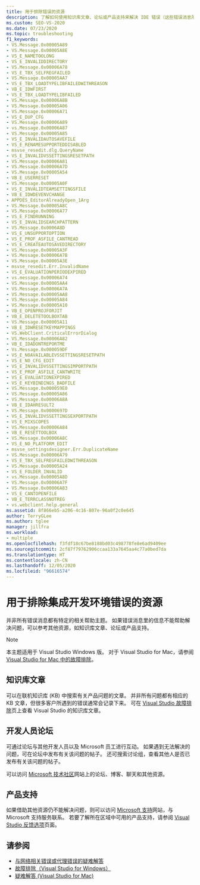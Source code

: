 ```yaml
---
title: 用于排除错误的资源
description: 了解如何使用知识库文章、论坛或产品支持来解决 IDE 错误（这些错误消息所含的信息不足以帮助你解决问题）。
ms.custom: SEO-VS-2020
ms.date: 07/23/2020
ms.topic: troubleshooting
f1_keywords:
- VS.Message.0x00005A89
- VS.Message.0x00005A8E
- VS_E_NAMETOOLONG
- VS_E_INVALIDDIRECTORY
- VS.Message.0x00006A78
- VS_E_TBX_SELFREGFAILED
- VS.Message.0x00005AA7
- VS_E_TBX_LOADTYPELIBFAILEDWITHREASON
- VB_E_IDWFIRST
- VS_E_TBX_LOADTYPELIBFAILED
- VS.Message.0x00006A8B
- VS.Message.0x00005A06
- VS.Message.0x00006A71
- VS_E_DUP_CFG
- VS.Message.0x00006A89
- vs.Message.0x00006A87
- VS.Message.0x00005A85
- VS_E_INVALIDAUTOSAVEFILE
- VS_E_RENAMESUPPORTEDDISABLED
- msvse_resedit.dlg.QueryName
- VS_E_INVALIDVSSETTINGSRESETPATH
- VS.Message.0x00006A81
- VS.Message.0x00006A7D
- VS.Message.0x00005A54
- VB_E_USERRESET
- VS.Message.0x00005A0F
- VS_E_INVALIDTEAMSETTINGSFILE
- VB_E_IDWDEVENVCHANGE
- APPDES_EditorAlreadyOpen_1Arg
- VS.Message.0x00005A8C
- VS.Message.0x00006A77
- VS_E_FINDRUNNING
- VS_E_INVALIDSEARCHPATTERN
- VS.Message.0x0006A8D
- VS_E_UNSUPPORTOPTION
- VS_E_PROF_ASFILE_CANTREAD
- VS_E_CREATEAUTOSAVEDIRECTORY
- VS.Message.0x00005A3F
- VS.Message.0x00006A7B
- VS.Message.0x00005A3E
- msvse_resedit.Err.InvalidName
- VS_E_EVALUATIONPERIODEXPIRED
- vs.message.0x00006A74
- VS.Message.0x00005AA4
- VS.Message.0x00006A7A
- VS.Message.0x00005AA8
- VS.Message.0x00005A84
- VS.Message.0x00005A10
- VB_E_OPENPROJFORJIT
- VB_E_DELETETOOLBOXTAB
- VS.Message.0x00005A11
- VB_E_IDWRESETKEYMAPPINGS
- VS.WebClient.CriticalErrorDialog
- VS.Message.0x00006A82
- VB_E_IDADONTREPORTME
- Vs.Message.0x000059DF
- VS_E_NOAVAILABLEVSSETTINGSRESETPATH
- VS_E_NO_CFG_EDIT
- VS_E_INVALIDVSSETTINGSIMPORTPATH
- VS_E_PROF_ASFILE_CANTWRITE
- VS_E_EVALUATIONEXPIRED
- VS_E_KEYBINDINGS_BADFILE
- VS.Message.0x000059E0
- VS.Message.0x00005A86
- VS.Message.0x00006A8A
- VB_E_IDAHRESULT2
- VS.Message.0x0000697D
- VS_E_INVALIDVSSETTINGSEXPORTPATH
- VS_E_MIXSCOPES
- VS.Message.0x00006A84
- VB_E_RESETTOOLBOX
- VS.Message.0x00006A8C
- VS_E_NO_PLATFORM_EDIT
- msvse_settingsdesigner.Err.DuplicateName
- VS.Message.0x00006A79
- VS_E_TBX_SELFREGFAILEDWITHREASON
- VS.Message.0x00005A24
- VS_E_FOLDER_INVALID
- vs.Message.0x00005A8D
- VS.Message.0x00006A7F
- VS.Message.0x00006A83
- VS_E_CANTOPENFILE
- VB_E_TERRCLASSNOTREG
- vs.webclient.help.general
ms.assetid: 8f866eb5-a206-4c16-807e-96a0f2c0e645
author: TerryGLee
ms.author: tglee
manager: jillfra
ms.workload:
- multiple
ms.openlocfilehash: f3fdf18c67be8188bd03c498778fe8e6ad9409ee
ms.sourcegitcommit: 2cf87f79762906ccaa133a7645aa4c77a0bed7da
ms.translationtype: HT
ms.contentlocale: zh-CN
ms.lasthandoff: 12/05/2020
ms.locfileid: "96616574"
---
```

# <a name="resources-for-troubleshooting-integrated-development-environment-errors"></a>用于排除集成开发环境错误的资源

并非所有错误消息都有特定的相关帮助主题。 如果错误消息里的信息不能帮助解决问题，可以参考其他资源，如知识库文章、论坛或产品支持。

> [!NOTE]
> 本主题适用于 Visual Studio  Windows 版。 对于 Visual Studio for Mac，请参阅 [Visual Studio for Mac 中的故障排除](/visualstudio/mac/troubleshooting)。

## <a name="knowledge-base-articles"></a>知识库文章

可以在联机知识库 (KB) 中搜索有关产品问题的文章。 并非所有问题都有相应的 KB 文章，但很多客户所遇到的错误通常会记录下来。 可在 [Visual Studio 故障排除](/troubleshoot/visualstudio/welcome-visual-studio/)页上查看 Visual Studio 的知识库文章。

## <a name="developer-forums"></a>开发人员论坛

可通过论坛与其他开发人员以及 Microsoft 员工进行互动。 如果遇到无法解决的问题，可在论坛中发布有关该问题的帖子。 还可搜索讨论组，查看其他人是否已发布有关该问题的帖子。

可以访问 [Microsoft 技术社区](https://techcommunity.microsoft.com/t5/Communities/ct-p/communities)网站上的论坛、博客、聊天和其他资源。

## <a name="product-support"></a>产品支持

如果借助其他资源仍不能解决问题，则可以访问 [Microsoft 支持](https://support.microsoft.com/en-us)网站，与 Microsoft 支持服务联系。 若要了解所在区域中可用的产品支持，请参阅 [Visual Studio 反馈选项](../../ide/feedback-options.md)页面。

## <a name="see-also"></a>请参阅

* [与网络相关错误或代理错误的疑难解答](../../install/install-and-use-visual-studio-behind-a-firewall-or-proxy-server.md#troubleshoot-network-related-errors)
* [故障排除（Visual Studio for Windows）](/troubleshoot/visualstudio/welcome-visual-studio/)
* [疑难解答 (Visual Studio for Mac)](/visualstudio/mac/troubleshooting)
